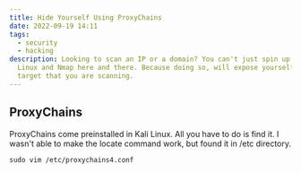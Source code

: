 ```yaml
---
title: Hide Yourself Using ProxyChains
date: 2022-09-19 14:11
tags:
  - security
  - hacking
description: Looking to scan an IP or a domain? You can't just spin up a Kali
  Linux and Nmap here and there. Because doing so, will expose yourself to the
  target that you are scanning.
---
```

## ProxyChains

ProxyChains come preinstalled in Kali Linux. All you have to do is find it. I wasn't able to make the locate command work, but found it in /etc directory.

```shell
sudo vim /etc/proxychains4.conf
```